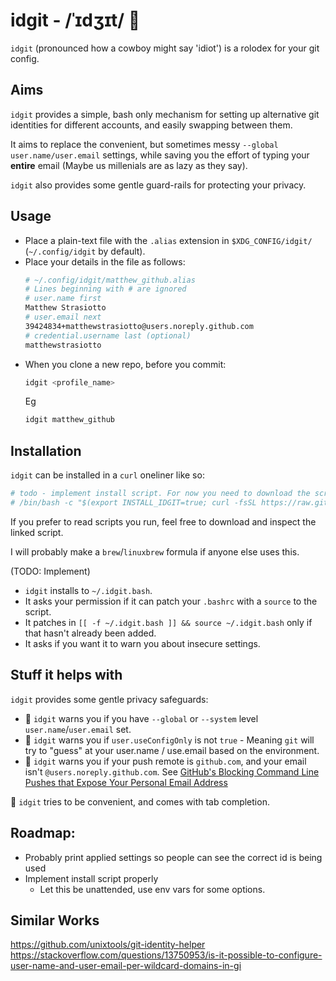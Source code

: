 # idgit - /ˈɪdʒɪt/ 📇

`idgit` (pronounced how a cowboy might say 'idiot') is a rolodex for your git config. 

## Aims

`idgit` provides a simple, bash only mechanism for setting up alternative git identities for different accounts, and easily
swapping between them.

It aims to replace the convenient, but sometimes messy `--global` `user.name/user.email` settings, while saving you the effort
of typing your __entire__ email (Maybe us millenials are as lazy as they say).

`idgit` also provides some gentle guard-rails for protecting your privacy.

## Usage

- Place a plain-text file with the `.alias` extension in `$XDG_CONFIG/idgit/` (`~/.config/idgit` by default).
- Place your details in the file as follows:
  ```bash
  # ~/.config/idgit/matthew_github.alias
  # Lines beginning with # are ignored
  # user.name first
  Matthew Strasiotto
  # user.email next
  39424834+matthewstrasiotto@users.noreply.github.com
  # credential.username last (optional)
  matthewstrasiotto 
  ```
- When you clone a new repo, before you commit:
  ```bash
  idgit <profile_name>
  ```
  Eg
  ```bash
  idgit matthew_github
  ```

## Installation

`idgit` can be installed in a `curl` oneliner like so:

```bash
# todo - implement install script. For now you need to download the script directly, and source it manually.
# /bin/bash -c "$(export INSTALL_IDGIT=true; curl -fsSL https://raw.githubusercontent.com/matthewstrasiotto/idgit/HEAD/idgit.bash)"
```

If you prefer to read scripts you run, feel free to download and inspect the linked script.

I will probably make a `brew`/`linuxbrew` formula if anyone else uses this.

(TODO: Implement) 

- `idgit` installs to `~/.idgit.bash`. 
- It asks your permission if it can patch your `.bashrc` with a `source` to the script. 
- It patches in `[[ -f ~/.idgit.bash ]] && source ~/.idgit.bash` only if that hasn't already been added.
- It asks if you want it to warn you about insecure settings.

## Stuff it helps with

`idgit` provides some gentle privacy safeguards:
- 🚨 `idgit` warns you if you have `--global` or `--system` level `user.name`/`user.email` set.
- 🚨 `idgit` warns you if `user.useConfigOnly` is not `true` - Meaning `git` will try to "guess" at
your user.name / use.email based on the environment.
- 🚨 `idgit` warns you if your push remote is `github.com`, and your email isn't `@users.noreply.github.com`.
  See [GitHub's Blocking Command Line Pushes that Expose Your Personal Email Address](https://docs.github.com/en/github/setting-up-and-managing-your-github-user-account/blocking-command-line-pushes-that-expose-your-personal-email-address) 

🚀 `idgit` tries to be convenient, and comes with tab completion.

## Roadmap:

- Probably print applied settings so people can see the correct id is being used
- Implement install script properly
  - Let this be unattended, use env vars for some options.

## Similar Works

https://github.com/unixtools/git-identity-helper
https://stackoverflow.com/questions/13750953/is-it-possible-to-configure-user-name-and-user-email-per-wildcard-domains-in-gi

